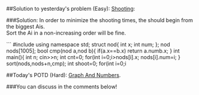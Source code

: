 ##Solution to yesterday's problem (Easy): [Shooting](https://codeforces.com/problemset/problem/1216/B):

###Solution:
In order to minimize the shooting times, the should begin from the biggest Ais.<br>
Sort the Ai in a non-increasing order will be fine.

<spoiler summary="Code(C++)">
```
#include<bits/stdc++.h>
using namespace std;
struct nod{
    int x;
    int num;
};
nod nods[1005];
bool cmp(nod a,nod b){
    if(a.x==b.x) return a.num<b.num;
    return a.x>b.x;
}
int main(){
    int n;
    cin>>n;
    int cnt=0;
    for(int i=0;i<n;i++){
        cin>>nods[i].x;
        nods[i].num=i;
    }
    sort(nods,nods+n,cmp);
    int shoot=0;
    for(int i=0;i<n;i++){
        shoot+=(cnt*nods[i].x+1);
        cnt++;
    }
    cout<<shoot<<endl;
    for(int i=0;i<n;i++){
        cout<<nods[i].num+1<<" ";
    }
    return 0;
}
```
</spoiler>

##Today's POTD (Hard): [Graph And Numbers](https://codeforces.com/problemset/problem/1221/G).

###You can discuss in the comments below!
